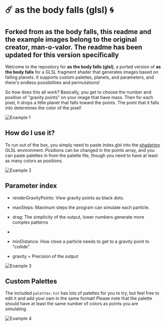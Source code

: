 # ☄️ as the body falls (glsl) 🌀

Forked from **as the body falls**, this readme and the example images belong to the original creator, man-o-valor. The readme has been updated for this version specifically
-
Welcome to the repository for **as the body falls (glsl)**, a ported version of **as the body falls** for a GLSL fragment shader that generates images based on falling planets. It supports custom palettes, planets, and parameters, and there's endless possibilities and permutations!

So how does this all work? Basically, you get to choose the number and position of "gravity points" on your image that have mass. Then for each pixel, it drops a little planet that falls toward the points. The point that it falls into determines the color of the pixel!

![Example 1](/example1.png)

## How do I use it?

To run out of the box, you simply need to paste index.glsl into the [shadertoy](https://www.shadertoy.com/new) GLSL environment. Positions can be changed in the points array, and you can paste palettes in from the palette file, though you need to have at least as many colors as positions.

![Example 2](/example2.png)

## Parameter index

- renderGravityPoints: View gravity points as black dots.
    
- maxSteps: Maximum steps the program can simulate each particle.

- drag: The simplicity of the output, lower numbers generate more complex patterns
- 
- minDistance: How close a particle needs to get to a gravity point to "collide".
    
- gravity = Precision of the output

![Example 3](/example3.png)

## Custom Palettes

The included `palettes.txt` has lots of palettes for you to try, but feel free to edit it and add your own in the same format! Please note that the palette should have at least the same number of colors as points you are simulating.

![Example 4](/example4.png)
